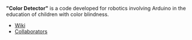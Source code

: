 **"Color Detector"** is a code developed for robotics involving Arduino in the education of children with color blindness.

- [Wiki](https://github.com/felipecaninnovaes/color_detector/wiki)
- [Collaborators](https://github.com/felipecaninnovaes/color_detector/blob/master/COLLABORATORS.md)
